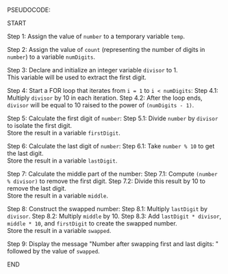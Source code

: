 PSEUDOCODE:


START

Step 1: Assign the value of `number` to a temporary variable `temp`.

Step 2: Assign the value of `count` (representing the number of digits in `number`) to a variable `numDigits`.

Step 3: Declare and initialize an integer variable `divisor` to 1.  
        This variable will be used to extract the first digit.

Step 4: Start a FOR loop that iterates from `i = 1` to `i < numDigits`:
   Step 4.1: Multiply `divisor` by 10 in each iteration.
   Step 4.2: After the loop ends, `divisor` will be equal to 10 raised to the power of `(numDigits - 1)`.

Step 5: Calculate the first digit of `number`:
   Step 5.1: Divide `number` by `divisor` to isolate the first digit.  
             Store the result in a variable `firstDigit`.

Step 6: Calculate the last digit of `number`:
   Step 6.1: Take `number % 10` to get the last digit.  
             Store the result in a variable `lastDigit`.

Step 7: Calculate the middle part of the number:
   Step 7.1: Compute `(number % divisor)` to remove the first digit.
   Step 7.2: Divide this result by 10 to remove the last digit.  
             Store the result in a variable `middle`.

Step 8: Construct the swapped number:
   Step 8.1: Multiply `lastDigit` by `divisor`.
   Step 8.2: Multiply `middle` by 10.
   Step 8.3: Add `lastDigit * divisor`, `middle * 10`, and `firstDigit` to create the swapped number.  
             Store the result in a variable `swapped`.

Step 9: Display the message "Number after swapping first and last digits: "  
        followed by the value of `swapped`.

END
